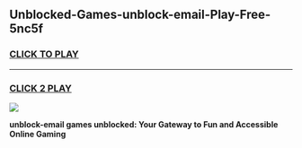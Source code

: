 
## Unblocked-Games-unblock-email-Play-Free-5nc5f
<h3>
<a href="https://premium76.site?title=unblock-email&ref=23A">CLICK TO PLAY</a></h3>
<hr>

<h3>
<a href="https://premium76.site?title=unblock-email&ref=23A">CLICK 2 PLAY</a>
  
</h3>

<a href="https://premium76.site?title=unblock-email&ref=23A"><img src="https://clearcache.store/games.png"></a>


**unblock-email games unblocked: Your Gateway to Fun and Accessible Online Gaming**
